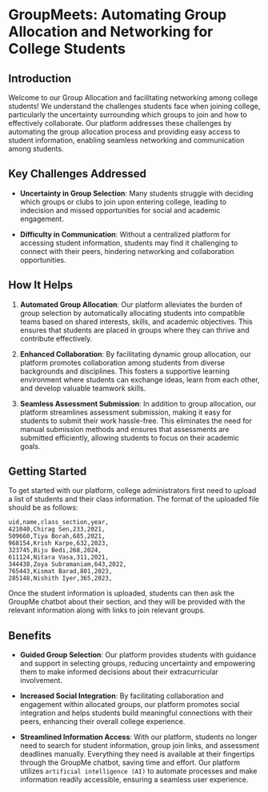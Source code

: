 # GroupMeets: Automating Group Allocation and Networking for College Students

## Introduction

Welcome to our Group Allocation and facilitating networking among college students!  We understand the challenges students face when joining college, particularly the uncertainty surrounding which groups to join and how to effectively collaborate. Our platform addresses these challenges by automating the group allocation process and providing easy access to student information, enabling seamless networking and communication among students.

## Key Challenges Addressed

- **Uncertainty in Group Selection**: Many students struggle with deciding which groups or clubs to join upon entering college, leading to indecision and missed opportunities for social and academic engagement.

- **Difficulty in Communication**: Without a centralized platform for accessing student information, students may find it challenging to connect with their peers, hindering networking and collaboration opportunities.




## How It Helps

1. **Automated Group Allocation**: Our platform alleviates the burden of group selection by automatically allocating students into compatible teams based on shared interests, skills, and academic objectives. This ensures that students are placed in groups where they can thrive and contribute effectively.

2. **Enhanced Collaboration**: By facilitating dynamic group allocation, our platform promotes collaboration among students from diverse backgrounds and disciplines. This fosters a supportive learning environment where students can exchange ideas, learn from each other, and develop valuable teamwork skills.

3. **Seamless Assessment Submission**: In addition to group allocation, our platform streamlines assessment submission, making it easy for students to submit their work hassle-free. This eliminates the need for manual submission methods and ensures that assessments are submitted efficiently, allowing students to focus on their academic goals.

## Getting Started

To get started with our platform, college administrators first need to upload a list of students and their class information. The format of the uploaded file should be as follows:

```
uid,name,class_section,year,
421040,Chirag Sen,233,2021,
509660,Tiya Borah,685,2021,
968154,Krish Karpe,632,2023,
323745,Biju Bedi,268,2024,
611124,Nitara Vasa,311,2021,
344438,Zoya Subramaniam,643,2022,
765443,Kismat Barad,801,2023,
285148,Nishith Iyer,365,2023,
```

Once the student information is uploaded, students can then ask the GroupMe chatbot about their section, and they will be provided with the relevant information along with links to join relevant groups.
## Benefits

- **Guided Group Selection**: Our platform provides students with guidance and support in selecting groups, reducing uncertainty and empowering them to make informed decisions about their extracurricular involvement.

- **Increased Social Integration**: By facilitating collaboration and engagement within allocated groups, our platform promotes social integration and helps students build meaningful connections with their peers, enhancing their overall college experience.

- **Streamlined Information Access**: With our platform, students no longer need to search for student information, group join links, and assessment deadlines manually. Everything they need is available at their fingertips through the GroupMe chatbot, saving time and effort. Our platform utilizes ```artificial intelligence (AI)``` to automate processes and make information readily accessible, ensuring a seamless user experience.

